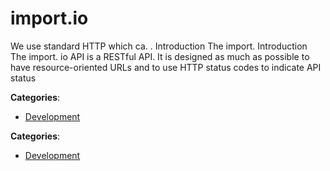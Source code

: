 # import.io


We use standard HTTP which ca. .  Introduction The import. Introduction The import. io API is a RESTful API. It is designed as much as possible to have resource-oriented URLs and to use HTTP status codes to indicate API status



**Categories**:
- [Development](https://github.com/apis-list/apis-list#development)





**Categories**:
- [Development](https://github.com/apis-list/apis-list#development)



